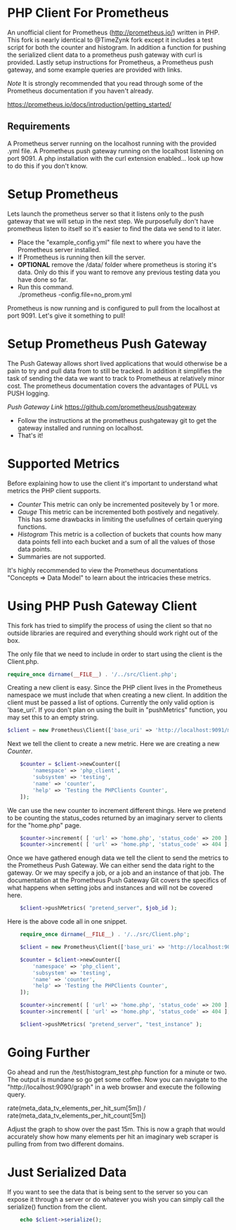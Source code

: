 PHP Client For Prometheus
=========================

An unofficial client for Prometheus (http://prometheus.io/) written in PHP. 
This fork is nearly identical to @TimeZynk fork except it includes a test script for both the counter and histogram.
In addition a function for pushing the serialized client data to a prometheus push gateway with curl is provided.
Lastly setup instructions for Prometheus, a Prometheus push gateway, and some example queries are provided with links.

*Note* It is strongly recommended that you read through some of the Prometheus documentation if you haven't already.

https://prometheus.io/docs/introduction/getting_started/


Requirements
------------

A Prometheus server running on the localhost running with the provided .yml file.
A Prometheus push gateway running on the localhost listening on port 9091.
A php installation with the curl extension enabled... look up how to do this if you don't know.


Setup Prometheus
================

Lets launch the prometheus server so that it listens only to the push gateway that we will setup in the next step.
We purposefully don't have prometheus listen to itself so it's easier to find the data we send to it later.

- Place the "example_config.yml" file next to where you have the Prometheus server installed.
- If Prometheus is running then kill the server.
- **OPTIONAL** remove the /data/ folder where prometheus is storing it's data.  Only do this if you want to remove any previous
testing data you have done so far.
- Run this command.  
	./prometheus -config.file=no_prom.yml

Prometheus is now running and is configured to pull from the localhost at port 9091.  Let's give it something to pull!


Setup Prometheus Push Gateway
==============================

The Push Gateway allows short lived applications that would otherwise be a pain to try and pull data from to still be tracked.
In addition it simplifies the task of sending the data we want to track to Prometheus at relatively minor cost.
The prometheus documentation covers the advantages of PULL vs PUSH logging.

*Push Gateway Link* https://github.com/prometheus/pushgateway

- Follow the instructions at the prometheus pushgateway git to get the gateway installed and running on localhost.
- That's it!


Supported Metrics
=================

Before explaining how to use the client it's important to understand what metrics the PHP client supports.

- *Counter* This metric can only be incremented positevely by 1 or more.
- *Gauge* This metric can be incremented both postively and negatively. This has some drawbacks in limiting the usefullnes
 of certain querying functions.
- *Histogram* This metric is a collection of buckets that counts how many data points fell into each bucket
 and a sum of all the values of those data points.
- Summaries are not supported.

It's highly recommended to view the Prometheus documentations "Concepts => Data Model" to learn about the intricacies these metrics.


Using PHP Push Gateway Client
==============================

This fork has tried to simplify the process of using the client so that no outside libraries are required and everything should work
right out of the box.

The only file that we need to include in order to start using the client is the Client.php.
```php
require_once dirname(__FILE__) . '/../src/Client.php';
```

Creating a new client is easy.  Since the PHP client lives in the Prometheus namespace we must include that when creating
a new client.  In addition the client must be passed a list of options.  Currently the only valid option is 'base_uri'.
If you don't plan on using the built in "pushMetrics" function, you may set this to an empty string.
```php
$client = new Prometheus\Client(['base_uri' => 'http://localhost:9091/metrics/job/']);
```

Next we tell the client to create a new metric.  Here we are creating a new *Counter*.
```php
	$counter = $client->newCounter([
		'namespace' => 'php_client',
		'subsystem' => 'testing',
		'name' => 'counter',
		'help' => 'Testing the PHPClients Counter',
	]);
```

We can use the new counter to increment different things.  Here we pretend to be counting the status_codes returned by an
imaginary server to clients for the "home.php" page.
```php
	$counter->increment( [ 'url' => 'home.php', 'status_code' => 200 ], rand( 1, 50 ) );
	$counter->increment( [ 'url' => 'home.php', 'status_code' => 404 ], rand( 1, 50 ) );
```

Once we have gathered enough data we tell the client to send the metrics to the Prometheus Push Gateway.
We can either send the data right to the gateway.  Or we may specify a job, or a job and an instance of that job.
The documentation at the Prometheus Push Gateway Git covers the specifics of what happens when setting jobs
and instances and will not be covered here.
```php
	$client->pushMetrics( "pretend_server", $job_id );
```

Here is the above code all in one snippet.

```php
	require_once dirname(__FILE__) . '/../src/Client.php';

	$client = new Prometheus\Client(['base_uri' => 'http://localhost:9091/metrics/job/']);

	$counter = $client->newCounter([
		'namespace' => 'php_client',
		'subsystem' => 'testing',
		'name' => 'counter',
		'help' => 'Testing the PHPClients Counter',
	]);

	$counter->increment( [ 'url' => 'home.php', 'status_code' => 200 ], rand( 1, 50 ) );
	$counter->increment( [ 'url' => 'home.php', 'status_code' => 404 ], rand( 1, 50 ) );

	$client->pushMetrics( "pretend_server", "test_instance" );
```
 
Going Further
=============

Go ahead and run the /test/histogram_test.php function for a minute or two.  The output is mundane so go get some coffee.
Now you can navigate to the "http://localhost:9090/graph" in a web browser and execute the following query.

rate(meta_data_tv_elements_per_hit_sum[5m]) / rate(meta_data_tv_elements_per_hit_count[5m]) 

Adjust the graph to show over the past 15m.  This is now a graph that would accurately show how many elements per hit an
imaginary web scraper is pulling from from two different domains. 


Just Serialized Data
=====================

If you want to see the data that is being sent to the server so you can expose it through a server or do whatever you wish
you can simply call the serialize() function from the client.
```php
	echo $client->serialize();
```



